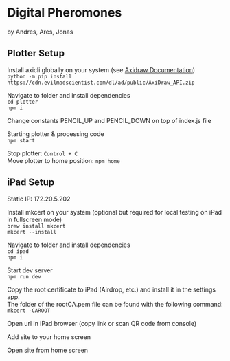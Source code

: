 # Digital Pheromones
by Andres, Ares, Jonas

## Plotter Setup

Install axicli globally on your system (see [Axidraw Documentation](https://axidraw.com/doc/cli_api/#introduction))  
`python -m pip install https://cdn.evilmadscientist.com/dl/ad/public/AxiDraw_API.zip`



Navigate to folder and install dependencies  
`cd plotter`  
`npm i` 

Change constants PENCIL_UP and PENCIL_DOWN on top of index.js file

Starting plotter & processing code  
`npm start`  

Stop plotter: `Control + C`  
Move plotter to home position: `npm home`

## iPad Setup

Static IP: 172.20.5.202

Install mkcert on your system (optional but required for local testing on iPad in fullscreen mode)  
`brew install mkcert`    
`mkcert --install`  

Navigate to folder and install dependencies  
`cd ipad`  
`npm i`

Start dev server   
`npm run dev`  

Copy the root certificate to iPad (Airdrop, etc.) and install it in the settings app.  
The folder of the rootCA.pem file can be found with the following command:  
`mkcert -CAROOT`  

Open url in iPad browser (copy link or scan QR code from console)   

Add site to your home screen  

Open site from home screen  



